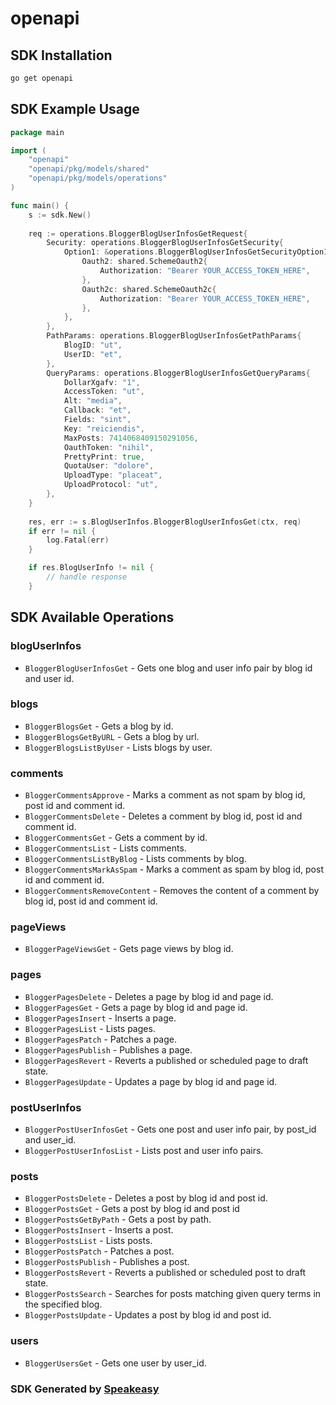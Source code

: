 # openapi

<!-- Start SDK Installation -->
## SDK Installation

```bash
go get openapi
```
<!-- End SDK Installation -->

## SDK Example Usage
<!-- Start SDK Example Usage -->
```go
package main

import (
    "openapi"
    "openapi/pkg/models/shared"
    "openapi/pkg/models/operations"
)

func main() {
    s := sdk.New()
    
    req := operations.BloggerBlogUserInfosGetRequest{
        Security: operations.BloggerBlogUserInfosGetSecurity{
            Option1: &operations.BloggerBlogUserInfosGetSecurityOption1{
                Oauth2: shared.SchemeOauth2{
                    Authorization: "Bearer YOUR_ACCESS_TOKEN_HERE",
                },
                Oauth2c: shared.SchemeOauth2c{
                    Authorization: "Bearer YOUR_ACCESS_TOKEN_HERE",
                },
            },
        },
        PathParams: operations.BloggerBlogUserInfosGetPathParams{
            BlogID: "ut",
            UserID: "et",
        },
        QueryParams: operations.BloggerBlogUserInfosGetQueryParams{
            DollarXgafv: "1",
            AccessToken: "ut",
            Alt: "media",
            Callback: "et",
            Fields: "sint",
            Key: "reiciendis",
            MaxPosts: 7414068409150291056,
            OauthToken: "nihil",
            PrettyPrint: true,
            QuotaUser: "dolore",
            UploadType: "placeat",
            UploadProtocol: "ut",
        },
    }
    
    res, err := s.BlogUserInfos.BloggerBlogUserInfosGet(ctx, req)
    if err != nil {
        log.Fatal(err)
    }

    if res.BlogUserInfo != nil {
        // handle response
    }
```
<!-- End SDK Example Usage -->

<!-- Start SDK Available Operations -->
## SDK Available Operations

### blogUserInfos

* `BloggerBlogUserInfosGet` - Gets one blog and user info pair by blog id and user id.

### blogs

* `BloggerBlogsGet` - Gets a blog by id.
* `BloggerBlogsGetByURL` - Gets a blog by url.
* `BloggerBlogsListByUser` - Lists blogs by user.

### comments

* `BloggerCommentsApprove` - Marks a comment as not spam by blog id, post id and comment id.
* `BloggerCommentsDelete` - Deletes a comment by blog id, post id and comment id.
* `BloggerCommentsGet` - Gets a comment by id.
* `BloggerCommentsList` - Lists comments.
* `BloggerCommentsListByBlog` - Lists comments by blog.
* `BloggerCommentsMarkAsSpam` - Marks a comment as spam by blog id, post id and comment id.
* `BloggerCommentsRemoveContent` - Removes the content of a comment by blog id, post id and comment id.

### pageViews

* `BloggerPageViewsGet` - Gets page views by blog id.

### pages

* `BloggerPagesDelete` - Deletes a page by blog id and page id.
* `BloggerPagesGet` - Gets a page by blog id and page id.
* `BloggerPagesInsert` - Inserts a page.
* `BloggerPagesList` - Lists pages.
* `BloggerPagesPatch` - Patches a page.
* `BloggerPagesPublish` - Publishes a page.
* `BloggerPagesRevert` - Reverts a published or scheduled page to draft state.
* `BloggerPagesUpdate` - Updates a page by blog id and page id.

### postUserInfos

* `BloggerPostUserInfosGet` - Gets one post and user info pair, by post_id and user_id.
* `BloggerPostUserInfosList` - Lists post and user info pairs.

### posts

* `BloggerPostsDelete` - Deletes a post by blog id and post id.
* `BloggerPostsGet` - Gets a post by blog id and post id
* `BloggerPostsGetByPath` - Gets a post by path.
* `BloggerPostsInsert` - Inserts a post.
* `BloggerPostsList` - Lists posts.
* `BloggerPostsPatch` - Patches a post.
* `BloggerPostsPublish` - Publishes a post.
* `BloggerPostsRevert` - Reverts a published or scheduled post to draft state.
* `BloggerPostsSearch` - Searches for posts matching given query terms in the specified blog.
* `BloggerPostsUpdate` - Updates a post by blog id and post id.

### users

* `BloggerUsersGet` - Gets one user by user_id.

<!-- End SDK Available Operations -->

### SDK Generated by [Speakeasy](https://docs.speakeasyapi.dev/docs/using-speakeasy/client-sdks)
